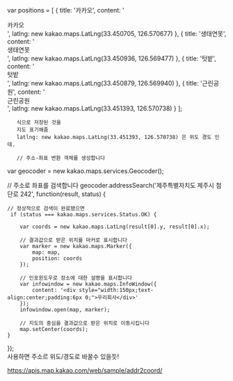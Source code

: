 var positions = [
            {
                title: '카카오',
                content: '<div>카카오</div>',
                latlng: new kakao.maps.LatLng(33.450705, 126.570677)
            },
            {
                title: '생태연못',
                content: '<div>생태연못</div>',
                latlng: new kakao.maps.LatLng(33.450936, 126.569477)
            },
            {
                title: '텃밭',
                content: '<div>텃밭</div>',
                latlng: new kakao.maps.LatLng(33.450879, 126.569940)
            },
            {
                title: '근린공원',
                content: '<div>근린공원</div>',
                latlng: new kakao.maps.LatLng(33.451393, 126.570738)
            }
        ];
        
       식으로 저장된 것을
       지도 표기해줌
       latlng: new kakao.maps.LatLng(33.451393, 126.570738) 은 위도 경도 인데.
       
       // 주소-좌표 변환 객체를 생성합니다
var geocoder = new kakao.maps.services.Geocoder();

// 주소로 좌표를 검색합니다
geocoder.addressSearch('제주특별자치도 제주시 첨단로 242', function(result, status) {

    // 정상적으로 검색이 완료됐으면 
     if (status === kakao.maps.services.Status.OK) {

        var coords = new kakao.maps.LatLng(result[0].y, result[0].x);

        // 결과값으로 받은 위치를 마커로 표시합니다
        var marker = new kakao.maps.Marker({
            map: map,
            position: coords
        });

        // 인포윈도우로 장소에 대한 설명을 표시합니다
        var infowindow = new kakao.maps.InfoWindow({
            content: '<div style="width:150px;text-align:center;padding:6px 0;">우리회사</div>'
        });
        infowindow.open(map, marker);

        // 지도의 중심을 결과값으로 받은 위치로 이동시킵니다
        map.setCenter(coords);
    } 
});    
사용하면 주소르 위도/경도로 바꿀수 있을듯!

https://apis.map.kakao.com/web/sample/addr2coord/
